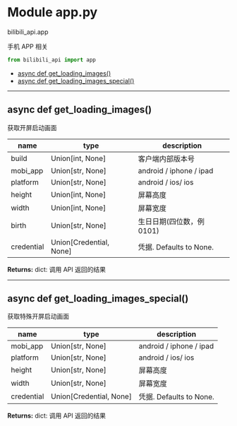 # Module app.py


bilibili_api.app

手机 APP 相关


``` python
from bilibili_api import app
```

- [async def get\_loading\_images()](#async-def-get\_loading\_images)
- [async def get\_loading\_images\_special()](#async-def-get\_loading\_images\_special)

---

## async def get_loading_images()

获取开屏启动画面


| name | type | description |
| - | - | - |
| build | Union[int, None] | 客户端内部版本号 |
| mobi_app | Union[str, None] | android / iphone / ipad |
| platform | Union[str, None] | android / ios/ ios |
| height | Union[int, None] | 屏幕高度 |
| width | Union[int, None] | 屏幕宽度 |
| birth | Union[str, None] | 生日日期(四位数，例 0101) |
| credential | Union[Credential, None] | 凭据. Defaults to None. |

**Returns:** dict: 调用 API 返回的结果




---

## async def get_loading_images_special()

获取特殊开屏启动画面


| name | type | description |
| - | - | - |
| mobi_app | Union[str, None] | android / iphone / ipad |
| platform | Union[str, None] | android / ios/ ios |
| height | Union[str, None] | 屏幕高度 |
| width | Union[str, None] | 屏幕宽度 |
| credential | Union[Credential, None] | 凭据. Defaults to None. |

**Returns:** dict: 调用 API 返回的结果




